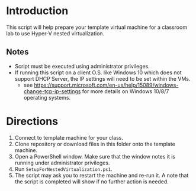# Introduction
This script will help prepare your template virtual machine for a classroom lab to use Hyper-V nested virtualization.

## Notes
- Script must be executed using administrator privileges.
- If running this script on a client O.S. like Windows 10 which does not support DHCP Server, the IP settings will need to be set within the VMs.
    - see https://support.microsoft.com/en-us/help/15089/windows-change-tcp-ip-settings for more details on Windows 10/8/7 operating systems.

# Directions
1. Connect to template machine for your class.
2. Clone repository or download files in this folder onto the template machine.
3. Open a PowerShell window.  Make sure that the window notes it is running under administrator privileges.
4. Run `SetupForNestedVirtualization.ps1`.  
5. The script may ask you to restart the machine and re-run it.  A note that the script is completed will show if no further action is needed.
